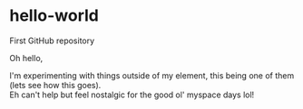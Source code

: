 # hello-world
First GitHub repository

Oh hello, 

I'm experimenting with things outside of my element, this being one of them (lets see how this goes).<br>
Eh can't help but feel nostalgic for the good ol' myspace days lol!
